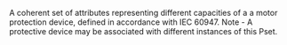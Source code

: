﻿A coherent set of attributes representing different capacities of a a motor protection device, defined in accordance with IEC 60947. Note - A protective device may be associated with different instances of this Pset.